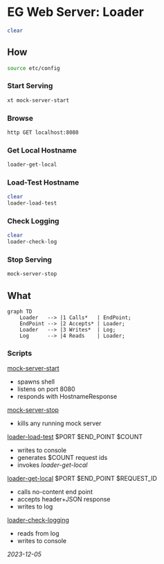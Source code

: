 


# EG Web Server: Loader
```bash
clear
```


## How
```bash
source etc/config
```

### Start Serving
```bash
xt mock-server-start
```

### Browse
```bash
http GET localhost:8080
```

### Get Local Hostname
```bash
loader-get-local
```

### Load-Test Hostname
```bash
clear
loader-load-test
```

### Check Logging
```bash
clear
loader-check-log
```

### Stop Serving
```bash
mock-server-stop
```

## What
```mermaid
graph TD
    Loader   --> |1 Calls*   | EndPoint;
    EndPoint --> |2 Accepts* | Loader;
    Loader   --> |3 Writes*  | Log;
    Log      --> |4 Reads    | Loader;
```

### Scripts
[mock-server-start](bin/mock-server-start)
* spawns shell
* listens on port 8080
* responds with HostnameResponse

[mock-server-stop](bin/mock-server-stop)
* kills any running mock server

[loader-load-test](bin/loader-load-test) $PORT $END_POINT $COUNT
* writes to console
* generates $COUNT request ids
* invokes *loader-get-local*

[loader-get-local](bin/loader-get-local) $PORT $END_POINT $REQUEST_ID
* calls no-content end point
* accepts header+JSON response
* writes to log

[loader-check-logging](bin/loader-check-logging)
* reads from log
* writes to console

*2023-12-05*
